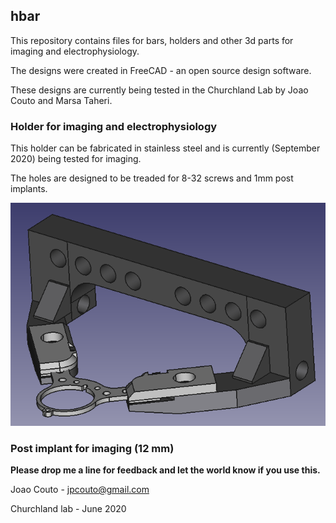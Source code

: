 ## hbar

This repository contains files for bars, holders and other 3d parts for imaging and electrophysiology.

The designs were created in FreeCAD - an open source design software.

These designs are currently being tested in the Churchland Lab by Joao Couto and Marsa Taheri.

### Holder for imaging and electrophysiology

This holder can be fabricated in stainless steel and is currently (September 2020) being tested for imaging.

The holes are designed to be treaded for 8-32 screws and 1mm post implants.

![picture](images/headbar_holder.png)

### Post implant for imaging (12 mm)




**Please drop me a line for feedback and let the world know if you use this.**

Joao Couto - jpcouto@gmail.com

Churchland lab - June 2020